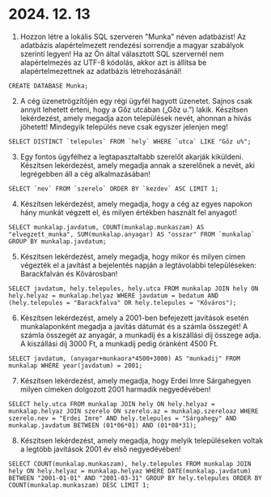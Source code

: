 # 2024. 12. 13

1. Hozzon létre a lokális SQL szerveren "Munka" néven adatbázist! Az adatbázis alapértelmezett
rendezési sorrendje a magyar szabályok szerinti legyen! Ha az Ön által választott SQL szervernél nem
alapértelmezés az UTF-8 kódolás, akkor azt is állítsa be alapértelmezettnek az adatbázis létrehozásánál!

```
CREATE DATABASE Munka;
```

2. A cég üzenetrögzítőjén egy régi ügyfél hagyott üzenetet. Sajnos csak annyit lehetett érteni, hogy a Gőz
utcában („Gőz u.”) lakik. Készítsen lekérdezést, amely megadja azon települések nevét, ahonnan a hívás
jöhetett! Mindegyik település neve csak egyszer jelenjen meg! 

```SELECT DISTINCT `telepules` FROM `hely` WHERE `utca` LIKE "Gőz u%";```

3. Egy fontos ügyfélhez a legtapasztaltabb szerelőt akarják kiküldeni. Készítsen lekérdezést, amely megadja
annak a szerelőnek a nevét, aki legrégebben áll a cég alkalmazásában! 

```SELECT `nev` FROM `szerelo` ORDER BY `kezdev` ASC LIMIT 1;```

4. Készítsen lekérdezést, amely megadja, hogy a cég az egyes napokon hány munkát végzett el, és milyen
értékben használt fel anyagot! 

```SELECT munkalap.javdatum, COUNT(munkalap.munkaszam) AS "elvegzett_munka", SUM(munkalap.anyagar) AS "osszar" FROM `munkalap` GROUP BY munkalap.javdatum;```

5. Készítsen lekérdezést, amely megadja, hogy mikor és milyen címen végezték el a javítást a bejelentés napján
a legtávolabbi településeken: Barackfalván és Kővárosban! 

```SELECT javdatum, hely.telepules, hely.utca FROM munkalap JOIN hely ON hely.helyaz = munkalap.helyaz WHERE javdatum = bedatum AND (hely.telepules = "Barackfalva" OR hely.telepules = "Kőváros");```

6. Készítsen lekérdezést, amely a 2001-ben befejezett javítások esetén munkalaponként megadja a javítás
dátumát és a számla összegét! A számla összegét az anyagár, a munkadíj és a kiszállási díj összege adja. A
kiszállási díj 3000 Ft, a munkadíj pedig óránként 4500 Ft. 

```SELECT javdatum, (anyagar+munkaora*4500+3000) AS "munkadij" FROM munkalap WHERE year(javdatum) = 2001;```

7. Készítsen lekérdezést, amely megadja, hogy Erdei Imre Sárgahegyen milyen címeken dolgozott 2001
harmadik negyedévében!

```SELECT hely.utca FROM munkalap JOIN hely ON hely.helyaz = munkalap.helyaz JOIN szerelo ON szerelo.az = munkalap.szereloaz WHERE szerelo.nev = "Erdei Imre" AND hely.telepules = "Sárgahegy" AND munkalap.javdatum BETWEEN (01*06*01) AND (01*08*31);```

8. Készítsen lekérdezést, amely megadja, hogy melyik településeken voltak a legtöbb javítások 2001 év első
negyedévében!

```SELECT COUNT(munkalap.munkaszam), hely.telepules FROM munkalap JOIN hely ON hely.helyaz = munkalap.helyaz WHERE DATE(munkalap.javdatum) BETWEEN "2001-01-01" AND "2001-03-31" GROUP BY hely.telepules ORDER BY COUNT(munkalap.munkaszam) DESC LIMIT 1; ```
